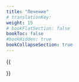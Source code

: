 ```yaml
---
title: "Лечение"
# translationKey: 
weight: 15
# bookFlatSection: false
bookToc: false
#bookHidden: true
bookCollapseSection: true
---
```


{{<section>}}

